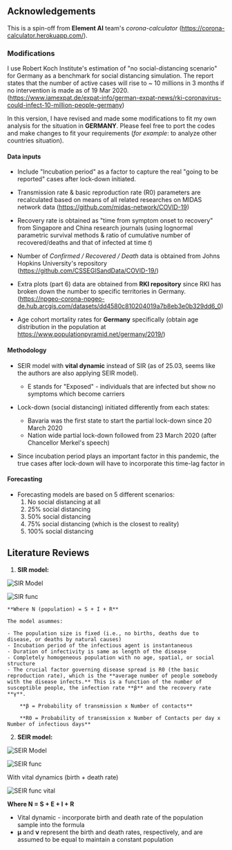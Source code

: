 ## Acknowledgements

This is a spin-off from **Element AI** team's *corona-calculator* (https://corona-calculator.herokuapp.com/).

### Modifications

I use Robert Koch Institute's estimation of "no social-distancing scenario" for Germany as a benchmark for social distancing simulation. The report states that the number of active cases will rise to ~ 10 millions in 3 months if no intervention is made as of 19 Mar 2020. (https://www.iamexpat.de/expat-info/german-expat-news/rki-coronavirus-could-infect-10-million-people-germany)

In this version, I have revised and made some modifications to fit my own analysis for the situation in **GERMANY**. Please feel free to port the codes and make changes to fit your requirements (*for example*: to analyze other countries situation). 

#### **Data inputs**

 - Include "Incubation period" as a factor to capture the real "going to be reported" cases after lock-down initiated.
 
 
 - Transmission rate & basic reproduction rate (R0) parameters are recalculated based on means of all related researches on MIDAS network data (https://github.com/midas-network/COVID-19)
 
 
 - Recovery rate is obtained as "time from symptom onset to recovery" from Singapore and China research journals (using lognormal parametric survival methods & ratio of cumulative number of recovered/deaths and that of infected at time *t*)
 
 
 - Number of *Confirmed / Recovered / Death* data is obtained from Johns Hopkins University's repository (https://github.com/CSSEGISandData/COVID-19/)
 
 
 - Extra plots (part 6) data are obtained from **RKI repository** since RKI has broken down the number to specific territories in Germany. (https://npgeo-corona-npgeo-de.hub.arcgis.com/datasets/dd4580c810204019a7b8eb3e0b329dd6_0)
 
 
 - Age cohort mortality rates for **Germany** specifically (obtain age distribution in the population at https://www.populationpyramid.net/germany/2019/)
 
 
#### **Methodology**

 - SEIR model with **vital dynamic** instead of SIR (as of 25.03, seems like the authors are also applying SEIR model).
     - E stands for "Exposed" - individuals that are infected but show no symptoms which become carriers
     
     
 - Lock-down (social distancing) initiated differently from each states:
     - Bavaria was the first state to start the partial lock-down since 20 March 2020
     - Nation wide partial lock-down followed from 23 March 2020 (after Chancellor Merkel's speech)
     
 - Since incubation period plays an important factor in this pandemic, the true cases after lock-down will have to incorporate this time-lag factor in
 
#### **Forecasting**
 - Forecasting models are based on 5 different scenarios:
     1. No social distancing at all
     2. 25% social distancing
     3. 50% social distancing
     4. 75% social distancing (which is the closest to reality)
     5. 100% social distancing
   
## Literature Reviews


1. **SIR model:**

![SIR Model](https://upload.wikimedia.org/wikipedia/commons/8/8a/SIR.PNG)

![SIR func](http://idmod.org/docs/general/_images/math/7edd99664ee58dde174cfe47bf51ade942786541.png)

    **Where N (population) = S + I + R**
    
    The model asummes:

    - The population size is fixed (i.e., no births, deaths due to disease, or deaths by natural causes)
    - Incubation period of the infectious agent is instantaneous
    - Duration of infectivity is same as length of the disease
    - Completely homogeneous population with no age, spatial, or social structure
    - The crucial factor governing disease spread is R0 (the basic reproduction rate), which is the **average number of people somebody with the disease infects.** This is a function of the number of susceptible people, the infection rate **β** and the recovery rate **γ**.

        **β = Probability of transmission x Number of contacts**

        **R0 = Probability of transmission x Number of Contacts per day x Number of infectious days**


2. **SEIR model:**

![SEIR Model](https://upload.wikimedia.org/wikipedia/commons/3/3d/SEIR.PNG)

![SEIR func](http://idmod.org/docs/general/_images/math/5c34ba7654b6b1031ac83c60ea98007456d22ee3.png)


With vital dynamics (birth + death rate)

![SEIR func vital](http://idmod.org/docs/general/_images/math/7a0619d75a08582ad67f21d3a0ffb938b8576920.png)

   **Where N = S + E + I + R**
    
   - Vital dynamic - incorporate birth and death rate of the population sample into the formula
   - **μ** and **ν** represent the birth and death rates, respectively, and are assumed to be equal to maintain a constant population
